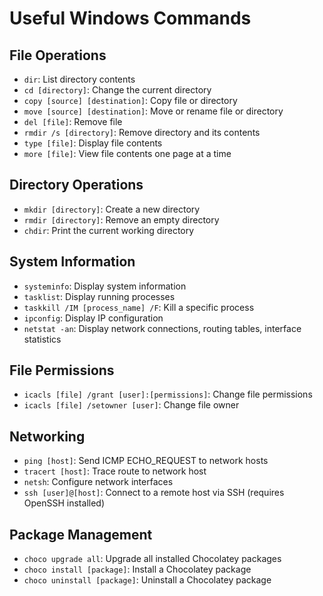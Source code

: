 # Useful Windows Commands

## File Operations
- `dir`: List directory contents
- `cd [directory]`: Change the current directory
- `copy [source] [destination]`: Copy file or directory
- `move [source] [destination]`: Move or rename file or directory
- `del [file]`: Remove file
- `rmdir /s [directory]`: Remove directory and its contents
- `type [file]`: Display file contents
- `more [file]`: View file contents one page at a time

## Directory Operations
- `mkdir [directory]`: Create a new directory
- `rmdir [directory]`: Remove an empty directory
- `chdir`: Print the current working directory

## System Information
- `systeminfo`: Display system information
- `tasklist`: Display running processes
- `taskkill /IM [process_name] /F`: Kill a specific process
- `ipconfig`: Display IP configuration
- `netstat -an`: Display network connections, routing tables, interface statistics

## File Permissions
- `icacls [file] /grant [user]:[permissions]`: Change file permissions
- `icacls [file] /setowner [user]`: Change file owner

## Networking
- `ping [host]`: Send ICMP ECHO_REQUEST to network hosts
- `tracert [host]`: Trace route to network host
- `netsh`: Configure network interfaces
- `ssh [user]@[host]`: Connect to a remote host via SSH (requires OpenSSH installed)

## Package Management
- `choco upgrade all`: Upgrade all installed Chocolatey packages
- `choco install [package]`: Install a Chocolatey package
- `choco uninstall [package]`: Uninstall a Chocolatey package
